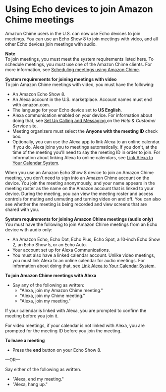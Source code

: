 # Using Echo devices to join Amazon Chime meetings<a name="join-with-echo"></a>

Amazon Chime users in the U\.S\. can now use Echo devices to join meetings\. You can use an Echo Show 8 to join meetings with video, and all other Echo devices join meetings with audio\.

**Note**  
To join meetings, you must meet the system requirements listed here\. To schedule meetings, you must use one of the Amazon Chime clients\. For more information, see [Scheduling meetings using Amazon Chime](chime-schedule-meetings.md)\.

**System requirements for joining meetings with video**  
To join Amazon Chime meetings with video, you must have the following:
+ An Amazon Echo Show 8\.
+ An Alexa account in the U\.S\. marketplace\. Account names must end with amazon\.com\.
+ The language for your Echo device set to **US English**\.
+ Alexa communication enabled on your device\. For information about doing that, see [ Set Up Calling and Messaging ](https://www.amazon.com/gp/help/customer/display.html?nodeId=GHS4XD76UNEWHUEB) on the *Help & Customer Service* site\.
+ Meeting organizers must select the **Anyone with the meeting ID** check box\.
+ Optionally, you can use the Alexa app to link Alexa to an online calendar\. If you do, Alexa joins you to meetings automatically\. If you don't, at the time of the meeting you'll need to say the meeting ID in order to join\. For information about linking Alexa to online calendars, see [ Link Alexa to Your Calendar System](https://docs.aws.amazon.com/a4b/latest/ag/manage-calendaring.html)\.

When you use an Amazon Echo Show 8 device to join an Amazon Chime meeting, you don't need to sign into an Amazon Chime account on the device\. You join the meeting anonymously, and your name appears in the meeting roster as the name on the Amazon account that is linked to your device\. During the meeting, you can view the meeting roster and access controls for muting and unmuting and turning video on and off\. You can also see whether the meeting is being recorded and view screens that are shared with you\.

**System requirements for joining Amazon Chime meetings \(audio only\)**  
You must have the following to join Amazon Chime meetings from an Echo device with audio only:
+ An Amazon Echo, Echo Dot, Echo Plus, Echo Spot, a 10\-inch Echo Show 2, an Echo Show 5, or an Echo Auto\.
+ Your account set up for Alexa Communications\.
+ You must also have a linked calendar account\. Unlike video meetings, you must link Alexa to an online calendar for audio meetings\. For information about doing that, see [ Link Alexa to Your Calendar System](https://docs.aws.amazon.com/a4b/latest/ag/manage-calendaring.html)\.

**To join Amazon Chime meetings with Alexa**
+ Say any of the following as written:
  + "Alexa, join my Amazon Chime meeting\."
  + "Alexa, join my Chime meeting\."
  + "Alexa, join my meeting\."

If your calendar is linked with Alexa, you are prompted to confirm the meeting before you join it\.

For video meetings, if your calendar is not linked with Alexa, you are prompted for the meeting ID before you join the meeting\.

**To leave a meeting**
+  Press the **end** button on your Echo Show 8\. 

  —OR—

  Say either of the following as written\.
  + "Alexa, end my meeting\."
  + "Alexa, hang up\."